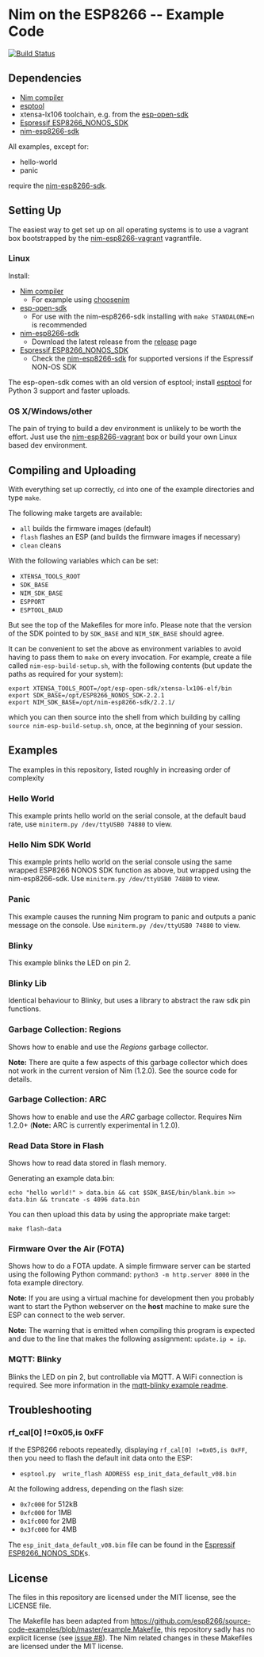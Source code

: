 # Nim on the ESP8266 -- Example Code

[![Build Status](https://travis-ci.org/clj/nim-esp8266-examples.svg?branch=master)](https://travis-ci.org/clj/nim-esp8266-examples)

## Dependencies

* [Nim compiler](https://nim-lang.org)
* [esptool](https://github.com/espressif/esptool)
* xtensa-lx106 toolchain, e.g. from the [esp-open-sdk](https://github.com/pfalcon/esp-open-sdk)
* [Espressif ESP8266_NONOS_SDK](https://github.com/espressif/ESP8266_NONOS_SDK)
* [nim-esp8266-sdk](https://github.com/clj/nim-esp8266-sdk)

All examples, except for:

* hello-world
* panic

require the [nim-esp8266-sdk](https://github.com/clj/nim-esp8266-examples).

## Setting Up

The easiest way to get set up on all operating systems is to use a vagrant box bootstrapped by the [nim-esp8266-vagrant](https://github.com/clj/nim-esp8266-vagrant) vagrantfile.

### Linux

Install:

* [Nim compiler](https://nim-lang.org)
  - For example using [choosenim](https://github.com/dom96/choosenim)
* [esp-open-sdk](https://github.com/pfalcon/esp-open-sdk)
  - For use with the nim-esp8266-sdk installing with `make STANDALONE=n` is recommended
* [nim-esp8266-sdk](https://github.com/clj/nim-esp8266-examples)
  - Download the latest release from the [release](https://github.com/clj/nim-esp8266-examples/releases) page
* [Espressif ESP8266_NONOS_SDK](https://github.com/espressif/ESP8266_NONOS_SDK)
  - Check the [nim-esp8266-sdk](https://github.com/clj/nim-esp8266-examples) for supported versions if the Espressif NON-OS SDK

The esp-open-sdk comes with an old version of esptool; install [esptool](https://github.com/espressif/esptool) for Python 3 support and faster uploads.

### OS X/Windows/other

The pain of trying to build a dev environment is unlikely to be worth the effort. Just use the [nim-esp8266-vagrant](https://github.com/clj/nim-esp8266-vagrant) box or build your own Linux based dev environment.

## Compiling and Uploading

With everything set up correctly, `cd` into one of the example directories and type `make`.

The following make targets are available:

* `all` builds the firmware images (default)
* `flash` flashes an ESP (and builds the firmware images if necessary)
* `clean` cleans

With the following variables which can be set:

* `XTENSA_TOOLS_ROOT`
* `SDK_BASE`
* `NIM_SDK_BASE`
* `ESPPORT`
* `ESPTOOL_BAUD`

But see the top of the Makefiles for more info. Please note that the version of the SDK pointed to by `SDK_BASE` and `NIM_SDK_BASE` should agree.

It can be convenient to set the above as environment variables to avoid having to pass them to `make` on every invocation. For example, create a file called `nim-esp-build-setup.sh`, with the following contents (but update the paths as required for your system):

```
export XTENSA_TOOLS_ROOT=/opt/esp-open-sdk/xtensa-lx106-elf/bin
export SDK_BASE=/opt/ESP8266_NONOS_SDK-2.2.1
export NIM_SDK_BASE=/opt/nim-esp8266-sdk/2.2.1/
```

which you can then source into the shell from which building by calling `source nim-esp-build-setup.sh`, once, at the beginning of your session.

## Examples

The examples in this repository, listed roughly in increasing order of complexity

### Hello World

This example prints hello world on the serial console, at the default baud rate, use `miniterm.py /dev/ttyUSB0 74880` to view.

### Hello Nim SDK World

This example prints hello world on the serial console using the same wrapped ESP8266 NONOS SDK function as above, but wrapped using the nim-esp8266-sdk. Use `miniterm.py /dev/ttyUSB0 74880` to view.

### Panic

This example causes the running Nim program to panic and outputs a panic message on the console. Use `miniterm.py /dev/ttyUSB0 74880` to view.

### Blinky

This example blinks the LED on pin 2.

### Blinky Lib

Identical behaviour to Blinky, but uses a library to abstract the raw sdk pin functions.

### Garbage Collection: Regions

Shows how to enable and use the *Regions* garbage collector.

**Note:** There are quite a few aspects of this garbage collector which does not work in the current version of Nim (1.2.0). See the source code for details.

### Garbage Collection: ARC

Shows how to enable and use the *ARC* garbage collector. Requires Nim 1.2.0+ (**Note:** ARC is currently experimental in 1.2.0).

### Read Data Store in Flash

Shows how to read data stored in flash memory.

Generating an example data.bin:

```
echo "hello world!" > data.bin && cat $SDK_BASE/bin/blank.bin >> data.bin && truncate -s 4096 data.bin
```

You can then upload this data by using the appropriate make target:

```
make flash-data
```

### Firmware Over the Air (FOTA)

Shows how to do a FOTA update. A simple firmware server can be started using the following Python command: `python3 -m http.server 8000` in the fota example directory.

**Note:** If you are using a virtual machine for development then you probably want to start the Python webserver on the **host** machine to make sure the ESP can connect to the web server.

**Note:** The warning that is emitted when compiling this program is expected and due to the line that makes the following assignment: `update.ip = ip`.

### MQTT: Blinky

Blinks the LED on pin 2, but controllable via MQTT. A WiFi connection is required. See more information in the [mqtt-blinky example readme](mqtt-blinky/README.md).

## Troubleshooting

### rf_cal[0] !=0x05,is 0xFF

If the ESP8266 reboots repeatedly, displaying `rf_cal[0] !=0x05,is 0xFF`, then you need to flash the default init data onto the ESP:

* `esptool.py  write_flash ADDRESS esp_init_data_default_v08.bin`

At the following address, depending on the flash size:

* `0x7c000` for 512kB
* `0xfc000` for 1MB
* `0x1fc000` for 2MB
* `0x3fc000` for 4MB

The `esp_init_data_default_v08.bin` file can be found in the [Espressif ESP8266_NONOS_SDK](https://github.com/espressif/ESP8266_NONOS_SDK)s.

## License

The files in this repository are licensed under the MIT license, see the LICENSE file.

The Makefile has been adapted from https://github.com/esp8266/source-code-examples/blob/master/example.Makefile, this repository sadly has no explicit license (see [issue #8](https://github.com/esp8266/source-code-examples/issues/8)). The Nim related changes in these Makefiles are licensed under the MIT license.
